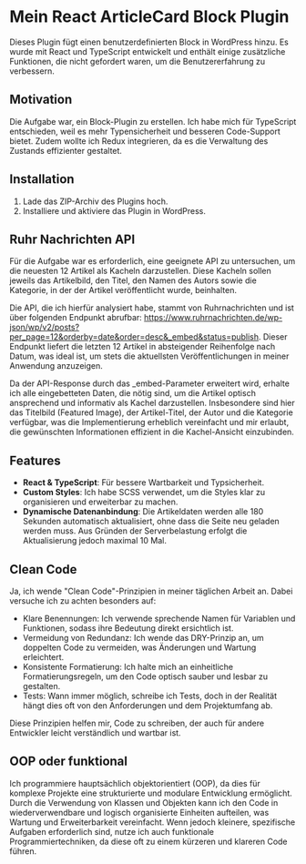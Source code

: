 # Mein React ArticleCard Block Plugin

Dieses Plugin fügt einen benutzerdefinierten Block in WordPress hinzu. Es wurde mit React und TypeScript entwickelt und enthält einige zusätzliche Funktionen, die nicht gefordert waren, um die Benutzererfahrung zu verbessern.

## Motivation

Die Aufgabe war, ein Block-Plugin zu erstellen. Ich habe mich für TypeScript entschieden, weil es mehr Typensicherheit und besseren Code-Support bietet. Zudem wollte ich Redux integrieren, da es die Verwaltung des Zustands effizienter gestaltet.

## Installation

1. Lade das ZIP-Archiv des Plugins hoch.
2. Installiere und aktiviere das Plugin in WordPress.

## Ruhr Nachrichten API

Für die Aufgabe war es erforderlich, eine geeignete API zu untersuchen, um die neuesten 12 Artikel als Kacheln darzustellen. Diese Kacheln sollen jeweils das Artikelbild, den Titel, den Namen des Autors sowie die Kategorie, in der der Artikel veröffentlicht wurde, beinhalten.

Die API, die ich hierfür analysiert habe, stammt von Ruhrnachrichten und ist über folgenden Endpunkt abrufbar: https://www.ruhrnachrichten.de/wp-json/wp/v2/posts?per_page=12&orderby=date&order=desc&_embed&status=publish. Dieser Endpunkt liefert die letzten 12 Artikel in absteigender Reihenfolge nach Datum, was ideal ist, um stets die aktuellsten Veröffentlichungen in meiner Anwendung anzuzeigen.

Da der API-Response durch das \_embed-Parameter erweitert wird, erhalte ich alle eingebetteten Daten, die nötig sind, um die Artikel optisch ansprechend und informativ als Kachel darzustellen. Insbesondere sind hier das Titelbild (Featured Image), der Artikel-Titel, der Autor und die Kategorie verfügbar, was die Implementierung erheblich vereinfacht und mir erlaubt, die gewünschten Informationen effizient in die Kachel-Ansicht einzubinden.

## Features

- **React & TypeScript**: Für bessere Wartbarkeit und Typsicherheit.
- **Custom Styles**: Ich habe SCSS verwendet, um die Styles klar zu organisieren und erweiterbar zu machen.
- **Dynamische Datenanbindung**: Die Artikeldaten werden alle 180 Sekunden automatisch aktualisiert, ohne dass die Seite neu geladen werden muss. Aus Gründen der Serverbelastung erfolgt die Aktualisierung jedoch maximal 10 Mal.

## Clean Code

Ja, ich wende "Clean Code"-Prinzipien in meiner täglichen Arbeit an. Dabei versuche ich zu achten besonders auf:

- Klare Benennungen: Ich verwende sprechende Namen für Variablen und Funktionen, sodass ihre Bedeutung direkt ersichtlich ist.
- Vermeidung von Redundanz: Ich wende das DRY-Prinzip an, um doppelten Code zu vermeiden, was Änderungen und Wartung erleichtert.
- Konsistente Formatierung: Ich halte mich an einheitliche Formatierungsregeln, um den Code optisch sauber und lesbar zu gestalten.
- Tests: Wann immer möglich, schreibe ich Tests, doch in der Realität hängt dies oft von den Anforderungen und dem Projektumfang ab.

Diese Prinzipien helfen mir, Code zu schreiben, der auch für andere Entwickler leicht verständlich und wartbar ist.

## OOP oder funktional

Ich programmiere hauptsächlich objektorientiert (OOP), da dies für komplexe Projekte eine strukturierte und modulare Entwicklung ermöglicht. Durch die Verwendung von Klassen und Objekten kann ich den Code in wiederverwendbare und logisch organisierte Einheiten aufteilen, was Wartung und Erweiterbarkeit vereinfacht. Wenn jedoch kleinere, spezifische Aufgaben erforderlich sind, nutze ich auch funktionale Programmiertechniken, da diese oft zu einem kürzeren und klareren Code führen.
